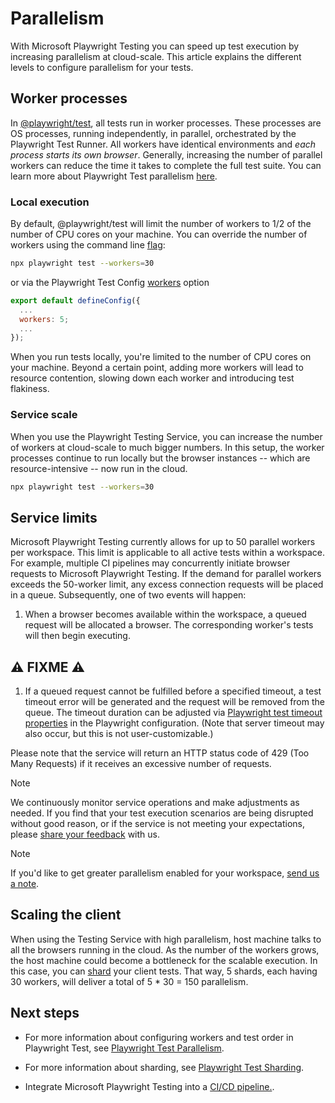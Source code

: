 # Parallelism

With Microsoft Playwright Testing you can speed up test execution by increasing parallelism at cloud-scale. This article explains the different levels to configure parallelism for your tests.

## Worker processes

In [@playwright/test](https://playwright.dev/docs/intro), all tests run in worker processes. These processes are OS processes, running independently, in parallel, orchestrated by the Playwright Test Runner. All workers have identical environments and *each process starts its own browser*. Generally, increasing the number of parallel workers can reduce the time it takes to complete the full test suite. You can learn more about Playwright Test parallelism [here](https://playwright.dev/docs/test-parallel).

### Local execution

By default, @playwright/test will limit the number of workers to 1/2 of the number of CPU cores on your machine. You can override the number of workers using the command line [flag](https://playwright.dev/docs/test-cli#reference):

```bash
npx playwright test --workers=30
```

or via the Playwright Test Config [workers](https://playwright.dev/docs/next/api/class-testconfig#test-config-workers) option 

```js
export default defineConfig({
  ...
  workers: 5;
  ...
});
```

When you run tests locally, you're limited to the number of CPU cores on your machine. Beyond a certain point, adding more workers will lead to resource contention, slowing down each worker and introducing test flakiness.

### Service scale

When you use the Playwright Testing Service, you can increase the number of workers at cloud-scale to much bigger numbers. In this setup, the worker processes continue to run locally but the browser instances -- which are resource-intensive -- now run in the cloud.

```bash
npx playwright test --workers=30
```

## Service limits

Microsoft Playwright Testing currently allows for up to 50 parallel workers per workspace. This limit is applicable to all active tests within a workspace. For example, multiple CI pipelines may concurrently initiate browser requests to Microsoft Playwright Testing. If the demand for parallel workers exceeds the 50-worker limit, any excess connection requests will be placed in a queue. Subsequently, one of two events will happen:

1. When a browser becomes available within the workspace, a queued request will be allocated a browser. The corresponding worker's tests will then begin executing.

## ⚠️ FIXME ⚠️

1. If a queued request cannot be fulfilled before a specified timeout, a test timeout error will be generated and the request will be removed from the queue. The timeout duration can be adjusted via [Playwright test timeout properties](https://playwright.dev/docs/test-timeouts) in the Playwright configuration. (Note that server timeout may also occur, but this is not user-customizable.)

Please note that the service will return an HTTP status code of 429 (Too Many Requests) if it receives an excessive number of requests.

> [!NOTE]
> We continuously monitor service operations and make adjustments as needed. If you find that your test execution scenarios are being disrupted without good reason, or if the service is not meeting your expectations, please [share your feedback](https://aka.ms/mpt/feedback) with us.

> [!NOTE]
> If you'd like to get greater parallelism enabled for your workspace, [send us a note](https://aka.ms/mpt/feedback).

## Scaling the client

When using the Testing Service with high parallelism, host machine talks to all the browsers running in the cloud. As the number of the workers grows, the host machine could become a bottleneck for the scalable execution. In this case, you can [shard](https://playwright.dev/docs/next/test-sharding) your client tests. That way, 5 shards, each having 30 workers, will deliver a total of 5 * 30 = 150 parallelism.

## Next steps

- For more information about configuring workers and test order in Playwright Test, see [Playwright Test Parallelism](https://playwright.dev/docs/test-parallel).

- For more information about sharding, see [Playwright Test Sharding](https://playwright.dev/docs/test-sharding).

- Integrate Microsoft Playwright Testing into a [CI/CD pipeline.](./cicd.md).
